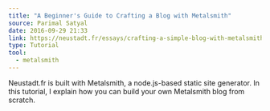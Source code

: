 ```yaml
---
title: "A Beginner's Guide to Crafting a Blog with Metalsmith"
source: Parimal Satyal 
date: 2016-09-29 21:33
link: https://neustadt.fr/essays/crafting-a-simple-blog-with-metalsmith/
type: Tutorial
tool:
  - metalsmith 
---
```

Neustadt.fr is built with Metalsmith, a node.js-based static site generator. In this tutorial, I explain how you can build your own Metalsmith blog from scratch.





